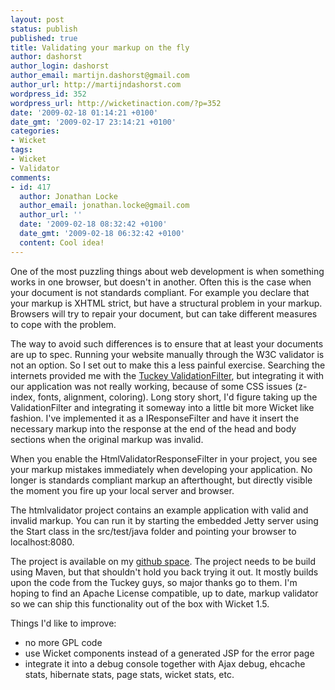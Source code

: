 ```yaml
---
layout: post
status: publish
published: true
title: Validating your markup on the fly
author: dashorst
author_login: dashorst
author_email: martijn.dashorst@gmail.com
author_url: http://martijndashorst.com
wordpress_id: 352
wordpress_url: http://wicketinaction.com/?p=352
date: '2009-02-18 01:14:21 +0100'
date_gmt: '2009-02-17 23:14:21 +0100'
categories:
- Wicket
tags:
- Wicket
- Validator
comments:
- id: 417
  author: Jonathan Locke
  author_email: jonathan.locke@gmail.com
  author_url: ''
  date: '2009-02-18 08:32:42 +0100'
  date_gmt: '2009-02-18 06:32:42 +0100'
  content: Cool idea!
---
```

<p>One of the most puzzling things about web development is when something works in one browser, but doesn't in another. Often this is the case when your document is not standards compliant. For example you declare that your markup is XHTML strict, but have a structural problem in your markup. Browsers will try to repair your document, but can take different measures to cope with the problem.</p>
<p>The way to avoid such differences is to ensure that at least your documents are up to spec. Running your website manually through the W3C validator is not an option. So I set out to make this a less painful exercise. Searching the internets provided me with the <a href="http://tuckey.org/validation/">Tuckey ValidationFilter</a>, but integrating it with our application was not really working, because of some CSS issues (z-index, fonts, alignment, coloring). Long story short, I'd figure taking up the ValidationFilter and integrating it someway into a little bit more Wicket like fashion. I've implemented it as a IResponseFilter and have it insert the necessary markup into the response at the end of the head and body sections when the original markup was invalid.</p>
<p>When you enable the HtmlValidatorResponseFilter in your project, you see your markup mistakes immediately when developing your application. No longer is standards compliant markup an afterthought, but directly visible the moment you fire up your local server and browser.</p>
<p>The htmlvalidator project contains an example application with valid and invalid markup. You can run it by starting the embedded Jetty server using the Start class in the src/test/java folder and pointing your browser to localhost:8080.</p>
<p>The project is available on my <a href="http://github.com/dashorst/wicket-stuff-markup-validator">github space</a>. The project needs to be build using Maven, but that shouldn't hold you back trying it out. It mostly builds upon the code from the Tuckey guys, so major thanks go to them. I'm hoping to find an Apache License compatible, up to date, markup validator so we can ship this functionality out of the box with Wicket 1.5.</p>
<p>Things I'd like to improve:</p>
<ul>
<li>no more GPL code</li>
<li>use Wicket components instead of a generated JSP for the error page</li>
<li>integrate it into a debug console together with Ajax debug, ehcache stats, hibernate stats, page stats, wicket stats, etc.</li>
</ul>
